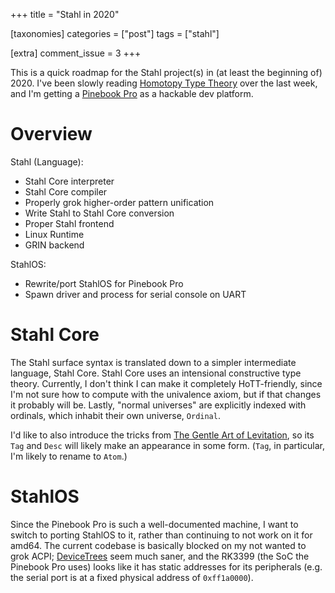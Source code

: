 +++
title = "Stahl in 2020"

[taxonomies]
categories = ["post"]
tags = ["stahl"]

[extra]
comment_issue = 3
+++

This is a quick roadmap for the Stahl project(s) in (at least the beginning of) 2020. I've been slowly reading [Homotopy Type Theory](https://homotopytypetheory.org/book/) over the last week, and I'm getting a [Pinebook Pro](https://www.pine64.org/pinebook-pro/) as a hackable dev platform.

Overview
========

Stahl (Language):

-	Stahl Core interpreter
-	Stahl Core compiler
-	Properly grok higher-order pattern unification
-	Write Stahl to Stahl Core conversion
-	Proper Stahl frontend
-	Linux Runtime
-	GRIN backend

StahlOS:

-	Rewrite/port StahlOS for Pinebook Pro
-	Spawn driver and process for serial console on UART

Stahl Core
==========

The Stahl surface syntax is translated down to a simpler intermediate language, Stahl Core. Stahl Core uses an intensional constructive type theory. Currently, I don't think I can make it completely HoTT-friendly, since I'm not sure how to compute with the univalence axiom, but if that changes it probably will be. Lastly, "normal universes" are explicitly indexed with ordinals, which inhabit their own universe, `Ordinal`.

I'd like to also introduce the tricks from [The Gentle Art of Levitation](http://jmchapman.github.io/papers/levitation.pdf), so its `Tag` and `Desc` will likely make an appearance in some form. (`Tag`, in particular, I'm likely to rename to `Atom`.)

StahlOS
=======

Since the Pinebook Pro is such a well-documented machine, I want to switch to porting StahlOS to it, rather than continuing to not work on it for amd64. The current codebase is basically blocked on my not wanted to grok ACPI; [DeviceTrees](https://www.devicetree.org/) seem much saner, and the RK3399 (the SoC the Pinebook Pro uses) looks like it has static addresses for its peripherals (e.g. the serial port is at a fixed physical address of `0xff1a0000`).
